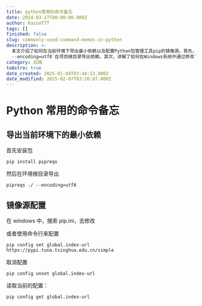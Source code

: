 ```yaml
---
title: python常用的命令备忘
date: 2024-03-27T00:00:00.000Z
author: KazooTTT
tags: []
finished: false
slug: commonly-used-command-memos-in-python
description: >-
  本文介绍了如何在当前环境下导出最小依赖以及配置Python包管理工具pip的镜像源。首先，通过安装`pipreqs`工具并使用命令`pipreqs ./
  --encoding=utf8`在项目根目录导出依赖。其次，讲解了如何在Windows系统中通过修改`pip.ini`文件或使用命令行配置pip的镜像源，包括设置镜像源地址、取消配置以及查看当前配置的方法。
category: 后端
toAstro: true
date_created: 2025-01-04T03:44:53.000Z
date_modified: 2025-02-07T03:16:07.000Z
---
```


# Python 常用的命令备忘

## 导出当前环境下的最小依赖

首先安装包

```shell
pip install pipreqs 
```

然后在环境根目录导出

```shell
pipreqs ./ --encoding=utf8
```

## 镜像源配置

在 windows 中，搜索 pip.ini，去修改

或者使用命令行来配置

```
pip config set global.index-url https://pypi.tuna.tsinghua.edu.cn/simple
```

取消配置

```
pip config unset global.index-url
```

读取当前的配置：

```
pip config get global.index-url
```

